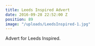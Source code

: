 ```yaml
---
title: Leeds Inspired Advert
date: 2016-09-28 22:52:00 Z
position: 89
image: "/uploads/LeedsInspired-1.jpg"
---
```


Advert for Leeds Inspired.